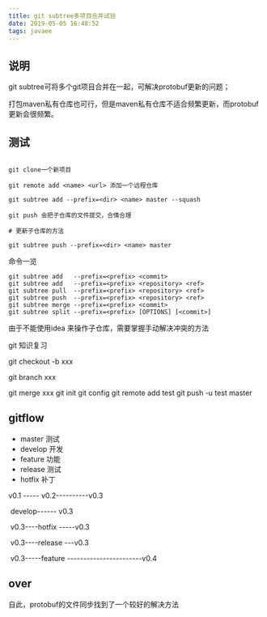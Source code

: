 ```yaml
---
title: git subtree多项目合并试验
date: 2019-05-05 16:48:52
tags: javaee
---
```


## 说明

git subtree可将多个git项目合并在一起，可解决protobuf更新的问题；

打包maven私有仓库也可行，但是maven私有仓库不适合频繁更新，而protobuf更新会很频繁。

## 测试

``` shell

git clone一个新项目

git remote add <name> <url> 添加一个远程仓库

git subtree add --prefix=<dir> <name> master --squash

git push 会把子仓库的文件提交，合情合理

# 更新子仓库的方法

git subtree push --prefix=<dir> <name> master

```

<!--more-->

命令一览

```linux
git subtree add   --prefix=<prefix> <commit>
git subtree add   --prefix=<prefix> <repository> <ref>
git subtree pull  --prefix=<prefix> <repository> <ref>
git subtree push  --prefix=<prefix> <repository> <ref>
git subtree merge --prefix=<prefix> <commit>
git subtree split --prefix=<prefix> [OPTIONS] [<commit>]
```

由于不能使用idea 来操作子仓库，需要掌握手动解决冲突的方法

 git 知识复习

git checkout -b xxx

git branch xxx

git merge xxx
git init 
git config
git remote add test
git push -u test master


## gitflow

- master 测试
- develop 开发
- feature 功能
- release 测试
- hotfix 补丁

v0.1 ----- v0.2----------v0.3

​              develop------ v0.3

​                                   v0.3----hotfix -----v0.3

​                                     v0.3----release ---v0.3

​                                    v0.3-----feature -----------------------v0.4

## over

自此，protobuf的文件同步找到了一个较好的解决方法

